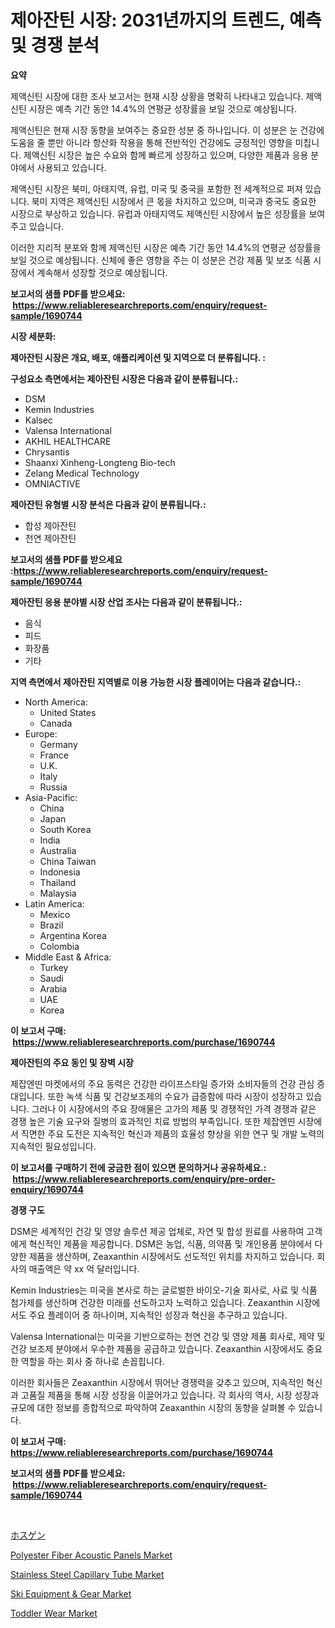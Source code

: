 <p><h1>제아잔틴 시장: 2031년까지의 트렌드, 예측 및 경쟁 분석</h1></p><p><strong>요약</strong></p>
<p><p>제액신틴 시장에 대한 조사 보고서는 현재 시장 상황을 명확히 나타내고 있습니다. 제액신틴 시장은 예측 기간 동안 14.4%의 연평균 성장률을 보일 것으로 예상됩니다.</p><p>제액신틴은 현재 시장 동향을 보여주는 중요한 성분 중 하나입니다. 이 성분은 눈 건강에 도움을 줄 뿐만 아니라 항산화 작용을 통해 전반적인 건강에도 긍정적인 영향을 미칩니다. 제액신틴 시장은 높은 수요와 함께 빠르게 성장하고 있으며, 다양한 제품과 응용 분야에서 사용되고 있습니다.</p><p>제액신틴 시장은 북미, 아태지역, 유럽, 미국 및 중국을 포함한 전 세계적으로 퍼져 있습니다. 북미 지역은 제액신틴 시장에서 큰 몫을 차지하고 있으며, 미국과 중국도 중요한 시장으로 부상하고 있습니다. 유럽과 아태지역도 제액신틴 시장에서 높은 성장률을 보여주고 있습니다.</p><p>이러한 지리적 분포와 함께 제액신틴 시장은 예측 기간 동안 14.4%의 연평균 성장률을 보일 것으로 예상됩니다. 신체에 좋은 영향을 주는 이 성분은 건강 제품 및 보조 식품 시장에서 계속해서 성장할 것으로 예상됩니다.</p></p>
<p><strong>보고서의 샘플 PDF를 받으세요: &nbsp;<a href="https://www.reliableresearchreports.com/enquiry/request-sample/1690744">https://www.reliableresearchreports.com/enquiry/request-sample/1690744</a></strong></p>
<p><strong>시장 세분화:</strong></p>
<p><strong> 제아잔틴 시장은 개요, 배포, 애플리케이션 및 지역으로 더 분류됩니다. :</strong></p>
<p><strong>구성요소 측면에서는 제아잔틴 시장은 다음과 같이 분류됩니다.:</strong></p>
<p><ul><li>DSM</li><li>Kemin Industries</li><li>Kalsec</li><li>Valensa International</li><li>AKHIL HEALTHCARE</li><li>Chrysantis</li><li>Shaanxi Xinheng-Longteng Bio-tech</li><li>Zelang Medical Technology</li><li>OMNIACTIVE</li></ul></p>
<p><strong> 제아잔틴 유형별 시장 분석은 다음과 같이 분류됩니다.:</strong></p>
<p><ul><li>합성 제아잔틴</li><li>천연 제아잔틴</li></ul></p>
<p><strong>보고서의 샘플 PDF를 받으세요 :<a href="https://www.reliableresearchreports.com/enquiry/request-sample/1690744">https://www.reliableresearchreports.com/enquiry/request-sample/1690744</a></strong></p>
<p><strong> 제아잔틴 응용 분야별 시장 산업 조사는 다음과 같이 분류됩니다.:</strong></p>
<p><ul><li>음식</li><li>피드</li><li>화장품</li><li>기타</li></ul></p>
<p><strong>지역 측면에서 제아잔틴 지역별로 이용 가능한 시장 플레이어는 다음과 같습니다.:</strong></p>
<p><ul>
    <li>
        North America:
        <ul>
            <li>United States</li>
            <li>Canada</li>
        </ul>
    </li>
    <li>
        Europe:
        <ul>
            <li>Germany</li>
            <li>France</li>
            <li>U.K.</li>
            <li>Italy</li>
            <li>Russia</li>
        </ul>
    </li>
    <li>
        Asia-Pacific:
        <ul>
            <li>China</li>
            <li>Japan</li>
            <li>South Korea</li>
            <li>India</li>
            <li>Australia</li>
            <li>China Taiwan</li>
            <li>Indonesia</li>
            <li>Thailand</li>
            <li>Malaysia</li>
        </ul>
    </li>
    <li>
        Latin America:
        <ul>
            <li>Mexico</li>
            <li>Brazil</li>
            <li>Argentina Korea</li>
            <li>Colombia</li>
        </ul>
    </li>
    <li>
        Middle East & Africa:
        <ul>
            <li>Turkey</li>
            <li>Saudi</li>
            <li>Arabia</li>
            <li>UAE</li>
            <li>Korea</li>
        </ul>
    </li>
    </ul></p>
<p><strong>이 보고서 구매: &nbsp;<a href="https://www.reliableresearchreports.com/purchase/1690744">https://www.reliableresearchreports.com/purchase/1690744</a></strong></p>
<p><strong>제아잔틴의 주요 동인 및 장벽 시장</strong></p>
<p><p>제잡엔띤 마켓에서의 주요 동력은 건강한 라이프스타일 증가와 소비자들의 건강 관심 증대입니다. 또한 녹색 식품 및 건강보조제의 수요가 급증함에 따라 시장이 성장하고 있습니다. 그러나 이 시장에서의 주요 장애물은 고가의 제품 및 경쟁적인 가격 경쟁과 같은 경쟁 높은 기술 요구와 질병의 효과적인 치료 방법의 부족입니다. 또한 제잡엔띤 시장에서 직면한 주요 도전은 지속적인 혁신과 제품의 효율성 향상을 위한 연구 및 개발 노력의 지속적인 필요성입니다.</p></p>
<p><strong>이 보고서를 구매하기 전에 궁금한 점이 있으면 문의하거나 공유하세요.: &nbsp;<a href="https://www.reliableresearchreports.com/enquiry/pre-order-enquiry/1690744">https://www.reliableresearchreports.com/enquiry/pre-order-enquiry/1690744</a></strong></p>
<p><strong>경쟁 구도</strong></p>
<p><p>DSM은 세계적인 건강 및 영양 솔루션 제공 업체로, 자연 및 합성 원료를 사용하여 고객에게 혁신적인 제품을 제공합니다. DSM은 농업, 식품, 의약품 및 개인용품 분야에서 다양한 제품을 생산하며, Zeaxanthin 시장에서도 선도적인 위치를 차지하고 있습니다. 회사의 매출액은 약 xx 억 달러입니다.</p><p>Kemin Industries는 미국을 본사로 하는 글로벌한 바이오-기술 회사로, 사료 및 식품 첨가제를 생산하며 건강한 미래를 선도하고자 노력하고 있습니다. Zeaxanthin 시장에서도 주요 플레이어 중 하나이며, 지속적인 성장과 혁신을 추구하고 있습니다.</p><p>Valensa International는 미국을 기반으로하는 천연 건강 및 영양 제품 회사로, 제약 및 건강 보조제 분야에서 우수한 제품을 공급하고 있습니다. Zeaxanthin 시장에서도 중요한 역할을 하는 회사 중 하나로 손꼽힙니다. </p><p>이러한 회사들은 Zeaxanthin 시장에서 뛰어난 경쟁력을 갖추고 있으며, 지속적인 혁신과 고품질 제품을 통해 시장 성장을 이끌어가고 있습니다. 각 회사의 역사, 시장 성장과 규모에 대한 정보를 종합적으로 파악하여 Zeaxanthin 시장의 동향을 살펴볼 수 있습니다.</p></p>
<p><strong>이 보고서 구매: &nbsp; <a href="https://www.reliableresearchreports.com/purchase/1690744">https://www.reliableresearchreports.com/purchase/1690744</a></strong></p>
<p><strong>보고서의 샘플 PDF를 받으세요: &nbsp;<a href="https://www.reliableresearchreports.com/enquiry/request-sample/1690744">https://www.reliableresearchreports.com/enquiry/request-sample/1690744</a></strong><strong></strong></p>
<p>&nbsp;</p>
<p><p><a href="https://github.com/nxboeu02965442/Market-Research-Report-List-1/blob/main/5429682192774.md">ホスゲン</a></p><p><a href="https://github.com/FassouRP/Market-Research-Report-List-3/blob/main/polyester-fiber-acoustic-panels-market.md">Polyester Fiber Acoustic Panels Market</a></p><p><a href="https://github.com/rahu1506/Market-Research-Report-List-3/blob/main/stainless-steel-capillary-tube-market.md">Stainless Steel Capillary Tube Market</a></p><p><a href="https://issuu.com/reportprime-2/docs/ski-equipment-gear-market-size-2030.pptx">Ski Equipment & Gear Market</a></p><p><a href="https://issuu.com/reportprime-2/docs/toddler-wear-market-size-2030.pptx">Toddler Wear Market</a></p></p>